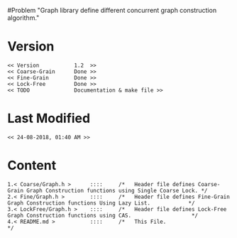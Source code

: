 #Problem 
	"Graph library define different concurrent graph construction algorithm."

# Version
	<< Version           1.2  >>
	<< Coarse-Grain      Done >>
	<< Fine-Grain        Done >>
	<< Lock-Free         Done >>
	<< TODO              Documentation & make file >>
	
# Last Modified	
	<< 24-08-2018, 01:40 AM >>

# Content
	1.< Coarse/Graph.h >      ::::     /*   Header file defines Coarse-Grain Graph Construction functions using Single Coarse Lock. */ 
	2.< Fine/Graph.h >        ::::     /*   Header file defines Fine-Grain Graph Construction functions Using Lazy List.            */ 
	3.< LockFree/Graph.h >    ::::     /*   Header file defines Lock-Free Graph Construction functions using CAS.                   */
	4.< README.md >           ::::     /*   This File.                                                                              */
